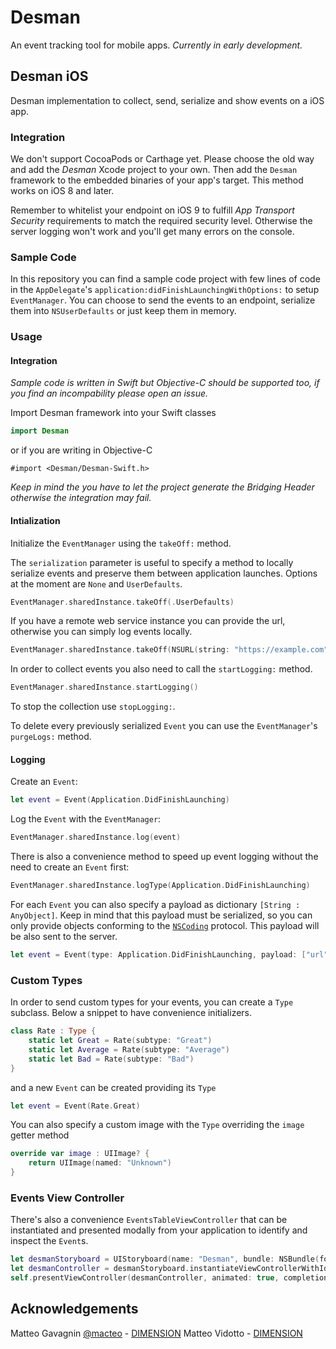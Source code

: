 # Desman

An event tracking tool for mobile apps.
*Currently in early development.*

## Desman iOS

Desman implementation to collect, send, serialize and show events on a iOS app.

### Integration

We don't support CocoaPods or Carthage yet. Please choose the old way and add the *Desman* Xcode project to your own. Then add the `Desman` framework to the embedded binaries of your app's target. This method works on iOS 8 and later.

Remember to whitelist your endpoint on iOS 9 to fulfill *App Transport Security* requirements to match the required security level. Otherwise the server logging won't work and you'll get many errors on the console.

### Sample Code

In this repository you can find a sample code project with few lines of code in the `AppDelegate`'s `application:didFinishLaunchingWithOptions:` to setup `EventManager`.
You can choose to send the events to an endpoint, serialize them into `NSUserDefaults` or just keep them in memory.

### Usage

#### Integration

*Sample code is written in Swift but Objective-C should be supported too, if you find an incompability please open an issue.*

Import Desman framework into your Swift classes

```swift
import Desman
```

or if you are writing in Objective-C
```objc
#import <Desman/Desman-Swift.h>
```

*Keep in mind the you have to let the project generate the Bridging Header otherwise the integration may fail.*

#### Intialization

Initialize the `EventManager` using the `takeOff:` method.

The `serialization` parameter is useful to specify a method to locally serialize events and preserve them between application launches. Options at the moment are `None` and `UserDefaults`.

```swift
EventManager.sharedInstance.takeOff(.UserDefaults)
```

If you have a remote web service instance you can provide the url, otherwise you can simply log events locally.

```swift
EventManager.sharedInstance.takeOff(NSURL(string: "https://example.com")!, appKey: "", serialization: .UserDefaults)
```

In order to collect events you also need to call the `startLogging:` method.

```swift
EventManager.sharedInstance.startLogging()
```

To stop the collection use `stopLogging:`.

To delete every previously serialized `Event` you can use the `EventManager`'s `purgeLogs:` method.

#### Logging

Create an `Event`:

```swift
let event = Event(Application.DidFinishLaunching)
```

Log the `Event` with the `EventManager`:

```swift
EventManager.sharedInstance.log(event)
```

There is also a convenience method to speed up event logging without the need to create an `Event` first:

```swift
EventManager.sharedInstance.logType(Application.DidFinishLaunching)
```

For each `Event` you can also specify a payload as dictionary `[String : AnyObject]`. Keep in mind that this payload must be serialized, so you can only provide objects conforming to the [`NSCoding`](https://developer.apple.com/library/ios/documentation/Cocoa/Reference/Foundation/Protocols/NSCoding_Protocol/) protocol. This payload will be also sent to the server.

```swift
let event = Event(type: Application.DidFinishLaunching, payload: ["url": "example.com"])
```

### Custom Types

In order to send custom types for your events, you can create a `Type` subclass. Below a snippet to have convenience initializers.

```swift
class Rate : Type {
    static let Great = Rate(subtype: "Great")
    static let Average = Rate(subtype: "Average")
    static let Bad = Rate(subtype: "Bad")
}
```

and a new `Event` can be created providing its `Type`

```swift
let event = Event(Rate.Great)
```

You can also specify a custom image with the `Type` overriding the `image` getter method

```swift
override var image : UIImage? {
    return UIImage(named: "Unknown")
}
```

### Events View Controller

There's also a convenience `EventsTableViewController` that can be instantiated and presented modally from your application to identify and inspect the `Event`s.

```swift
let desmanStoryboard = UIStoryboard(name: "Desman", bundle: NSBundle(forClass: EventManager.self))
let desmanController = desmanStoryboard.instantiateViewControllerWithIdentifier("eventsController")
self.presentViewController(desmanController, animated: true, completion: nil)
```

## Acknowledgements

Matteo Gavagnin [@macteo](http://twitter.com/macteo) - [DIMENSION](http://www.dimension.it)
Matteo Vidotto - [DIMENSION](http://www.dimension.it)
